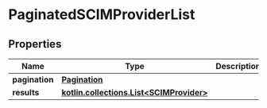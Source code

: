
# PaginatedSCIMProviderList

## Properties
Name | Type | Description | Notes
------------ | ------------- | ------------- | -------------
**pagination** | [**Pagination**](Pagination.md) |  | 
**results** | [**kotlin.collections.List&lt;SCIMProvider&gt;**](SCIMProvider.md) |  | 




